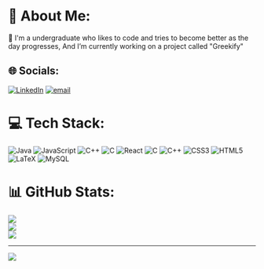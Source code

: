 # 💫 About Me:
🔭 I'm a undergraduate who likes to code and tries to become better as the day progresses,
And I’m currently working on a project called "Greekify"



## 🌐 Socials:
[![LinkedIn](https://img.shields.io/badge/LinkedIn-%230077B5.svg?logo=linkedin&logoColor=white)](https://linkedin.com/in/SuneethJoseph) [![email](https://img.shields.io/badge/Email-D14836?logo=gmail&logoColor=white)](mailto:josephlovescoding@gmail.com) 

# 💻 Tech Stack:
![Java](https://img.shields.io/badge/java-%23ED8B00.svg?style=for-the-badge&logo=openjdk&logoColor=white) ![JavaScript](https://img.shields.io/badge/javascript-%23323330.svg?style=for-the-badge&logo=javascript&logoColor=%23F7DF1E) ![C++](https://img.shields.io/badge/c++-%2300599C.svg?style=for-the-badge&logo=c%2B%2B&logoColor=white) ![C](https://img.shields.io/badge/c-%2300599C.svg?style=for-the-badge&logo=c&logoColor=white) ![React](https://img.shields.io/badge/react-%2320232a.svg?style=for-the-badge&logo=react&logoColor=%2361DAFB) ![C](https://img.shields.io/badge/c-%2300599C.svg?style=for-the-badge&logo=c&logoColor=white) ![C++](https://img.shields.io/badge/c++-%2300599C.svg?style=for-the-badge&logo=c%2B%2B&logoColor=white) ![CSS3](https://img.shields.io/badge/css3-%231572B6.svg?style=for-the-badge&logo=css3&logoColor=white) ![HTML5](https://img.shields.io/badge/html5-%23E34F26.svg?style=for-the-badge&logo=html5&logoColor=white) ![LaTeX](https://img.shields.io/badge/latex-%23008080.svg?style=for-the-badge&logo=latex&logoColor=white) ![MySQL](https://img.shields.io/badge/mysql-4479A1.svg?style=for-the-badge&logo=mysql&logoColor=white)
# 📊 GitHub Stats:
![](https://github-readme-stats.vercel.app/api?username=SuneethJoseph&theme=nord&hide_border=false&include_all_commits=false&count_private=false)<br/>
![](https://nirzak-streak-stats.vercel.app/?user=SuneethJoseph&theme=nord&hide_border=false)<br/>
![](https://github-readme-stats.vercel.app/api/top-langs/?username=SuneethJoseph&theme=nord&hide_border=false&include_all_commits=false&count_private=false&layout=compact)

---
[![](https://visitcount.itsvg.in/api?id=SuneethJoseph&icon=0&color=0)](https://visitcount.itsvg.in)

